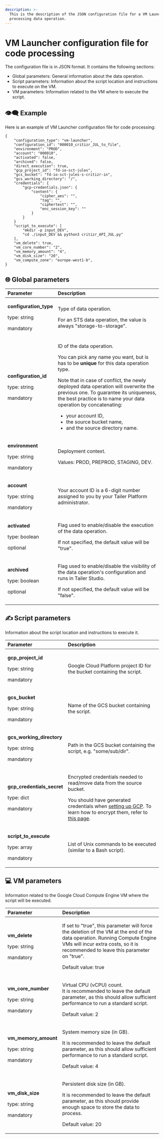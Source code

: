 ```yaml
---
description: >-
  This is the description of the JSON configuration file for a VM Launcher code
  processing data operation.
---
```


# VM Launcher configuration file for code processing

The configuration file is in JSON format. It contains the following sections:

* Global parameters: General information about the data operation.
* Script parameters: Information about the script location and instructions to execute on the VM.
* VM parameters: Information related to the VM where to execute the script.

## 👁🗨 Example

Here is an example of VM Launcher configuration file for code processing:

```text
{
    "configuration_type": "vm-launcher",
    "configuration_id": "000010_critizr_JUL_to_file",
    "environment": "PROD",
    "account": "000010",
    "activated": false,
    "archived": false,
    "direct_execution": true,
    "gcp_project_id": "fd-io-sct-jules",
    "gcs_bucket": "fd-io-sct-jules-s-critizr-in",
    "gcs_working_directory": "/",
    "credentials": {
        "gcp-credentials.json": {
            "content": {
                "cipher_aes": "", 
                "tag": "", 
                "ciphertext": "", 
                "enc_session_key": ""
            }
        }
    }
    "script_to_execute": [
        "mkdir -p input_DEV",
        "cd ./input_DEV && python3 critizr_API_JUL.py"
    ],
    "vm_delete": true,
    "vm_core_number": "2",
    "vm_memory_amount": "4",
    "vm_disk_size": "20",
    "vm_compute_zone": "europe-west1-b",
}
```

## 🌐 Global parameters

<table>
  <thead>
    <tr>
      <th style="text-align:left">Parameter</th>
      <th style="text-align:left">Description</th>
    </tr>
  </thead>
  <tbody>
    <tr>
      <td style="text-align:left">
        <p><b>configuration_type</b>
        </p>
        <p>type: string</p>
        <p>mandatory</p>
      </td>
      <td style="text-align:left">
        <p>Type of data operation.</p>
        <p>For an STS data operation, the value is always &quot;storage-to-storage&quot;.</p>
      </td>
    </tr>
    <tr>
      <td style="text-align:left">
        <p><b>configuration_id</b>
        </p>
        <p>type: string</p>
        <p>mandatory</p>
      </td>
      <td style="text-align:left">
        <p>ID of the data operation.</p>
        <p>You can pick any name you want, but is has to be <b>unique</b> for this
          data operation type.</p>
        <p>Note that in case of conflict, the newly deployed data operation will
          overwrite the previous one. To guarantee its uniqueness, the best practice
          is to name your data operation by concatenating:</p>
        <ul>
          <li>your account ID,</li>
          <li>the source bucket name,</li>
          <li>and the source directory name.</li>
        </ul>
      </td>
    </tr>
    <tr>
      <td style="text-align:left">
        <p><b>environment</b>
        </p>
        <p>type: string</p>
        <p>mandatory</p>
      </td>
      <td style="text-align:left">
        <p>Deployment context.</p>
        <p>Values: PROD, PREPROD, STAGING, DEV.</p>
      </td>
    </tr>
    <tr>
      <td style="text-align:left">
        <p><b>account</b>
        </p>
        <p>type: string</p>
        <p>mandatory</p>
      </td>
      <td style="text-align:left">Your account ID is a 6-digit number assigned to you by your Tailer Platform
        administrator.</td>
    </tr>
    <tr>
      <td style="text-align:left">
        <p><b>activated</b>
        </p>
        <p>type: boolean</p>
        <p>optional</p>
      </td>
      <td style="text-align:left">
        <p>Flag used to enable/disable the execution of the data operation.</p>
        <p>If not specified, the default value will be &quot;true&quot;.</p>
      </td>
    </tr>
    <tr>
      <td style="text-align:left">
        <p><b>archived</b>
        </p>
        <p>type: boolean</p>
        <p>optional</p>
      </td>
      <td style="text-align:left">
        <p>Flag used to enable/disable the visibility of the data operation&apos;s
          configuration and runs in Tailer Studio.</p>
        <p>If not specified, the default value will be &quot;false&quot;.</p>
      </td>
    </tr>
  </tbody>
</table>

## ✍ Script parameters

Information about the script location and instructions to execute it.

<table>
  <thead>
    <tr>
      <th style="text-align:left">Parameter</th>
      <th style="text-align:left">Description</th>
    </tr>
  </thead>
  <tbody>
    <tr>
      <td style="text-align:left">
        <p><b>gcp_project_id</b>
        </p>
        <p>type: string</p>
        <p>mandatory</p>
      </td>
      <td style="text-align:left">Google Cloud Platform project ID for the bucket containing the script.</td>
    </tr>
    <tr>
      <td style="text-align:left">
        <p><b>gcs_bucket</b>
        </p>
        <p>type: string</p>
        <p>mandatory</p>
      </td>
      <td style="text-align:left">Name of the GCS bucket containing the script.</td>
    </tr>
    <tr>
      <td style="text-align:left">
        <p><b>gcs_working_directory</b>
        </p>
        <p>type: string</p>
        <p>mandatory</p>
      </td>
      <td style="text-align:left">Path in the GCS bucket containing the script, e.g. &quot;some/sub/dir&quot;.</td>
    </tr>
    <tr>
      <td style="text-align:left">
        <p><b>gcp_credentials_secret</b>
        </p>
        <p>type: dict</p>
        <p>mandatory</p>
      </td>
      <td style="text-align:left">
        <p>Encrypted credentials needed to read/move data from the source bucket.</p>
        <p>You should have generated credentials when <a href="../../getting-started/set-up-google-cloud-platform.md">setting up GCP</a>.
          To learn how to encrypt them, refer to <a href="../../getting-started/encrypt-your-credentials.md">this page</a>.</p>
      </td>
    </tr>
    <tr>
      <td style="text-align:left">
        <p><b>script_to_execute</b>
        </p>
        <p>type: array</p>
        <p>mandatory</p>
      </td>
      <td style="text-align:left">List of Unix commands to be executed (similar to a Bash script).</td>
    </tr>
  </tbody>
</table>

## 💻 VM parameters

Information related to the Google Cloud Compute Engine VM where the script will be executed.

<table>
  <thead>
    <tr>
      <th style="text-align:left">Parameter</th>
      <th style="text-align:left">Description</th>
    </tr>
  </thead>
  <tbody>
    <tr>
      <td style="text-align:left">
        <p><b>vm_delete</b>
        </p>
        <p>type: string</p>
        <p>mandatory</p>
      </td>
      <td style="text-align:left">
        <p>If set to &quot;true&quot;, this parameter will force the deletion of
          the VM at the end of the data operation. Running Compute Engine VMs will
          incur extra costs, so it is recommended to leave this parameter on &quot;true&quot;.
          <br
          />
        </p>
        <p>Default value: true</p>
      </td>
    </tr>
    <tr>
      <td style="text-align:left">
        <p><b>vm_core_number</b>
        </p>
        <p>type: string</p>
        <p>mandatory</p>
      </td>
      <td style="text-align:left">
        <p>Virtual CPU (vCPU) count.
          <br />It is recommended to leave the default parameter, as this should allow
          sufficient performance to run a standard script.</p>
        <p></p>
        <p>Default value: 2</p>
      </td>
    </tr>
    <tr>
      <td style="text-align:left">
        <p><b>vm_memory_amount</b>
        </p>
        <p>type: string</p>
        <p>mandatory</p>
      </td>
      <td style="text-align:left">
        <p>System memory size (in GB).</p>
        <p>It is recommended to leave the default parameter, as this should allow
          sufficient performance to run a standard script.</p>
        <p></p>
        <p>Default value: 4</p>
      </td>
    </tr>
    <tr>
      <td style="text-align:left">
        <p><b>vm_disk_size</b>
        </p>
        <p>type: string</p>
        <p>mandatory</p>
      </td>
      <td style="text-align:left">
        <p>Persistent disk size (in GB).</p>
        <p>It is recommended to leave the default parameter, as this should provide
          enough space to store the data to process.</p>
        <p></p>
        <p>Default value: 20</p>
      </td>
    </tr>
  </tbody>
</table>

